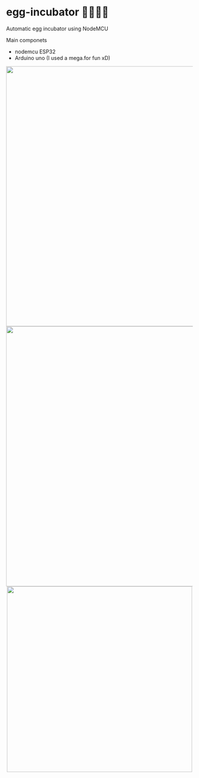 # egg-incubator 🥚🐣🐤🐥
Automatic egg incubator using NodeMCU


Main componets
  - nodemcu ESP32
  - Arduino uno (I used a mega.for fun xD)
<div align="center">
<img src="https://user-images.githubusercontent.com/86099252/185855401-5ff91c96-f261-4704-8230-aa7b3e90173f.png" width="700">
<img src="https://user-images.githubusercontent.com/86099252/185856217-89159f8f-4082-419f-885a-4dc27683998c.png" width="700">
<img src="https://user-images.githubusercontent.com/86099252/185867429-88e26131-6414-442c-b2bc-c300f77cd48a.jpeg" width="500">
</div>

